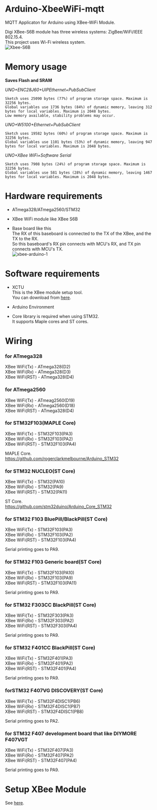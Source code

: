 # Arduino-XbeeWiFi-mqtt
MQTT Applicaton for Arduino using XBee-WiFi Module. 

Digi XBee-S6B module has three wireless systems: ZigBee/WiFi/IEEE 802.15.4.   
This project uses Wi-Fi wireless system.   
![Xbee-S6B](https://user-images.githubusercontent.com/6020549/232265595-27084292-e3ca-4212-abb4-4a92513dadea.JPG)

# Memory usage
__Saves Flash and SRAM__   

_UNO+ENC28J60+UIPEthernet+PubSubClient_

```
Sketch uses 25090 bytes (77%) of program storage space. Maximum is 32256 bytes.
Global variables use 1736 bytes (84%) of dynamic memory, leaving 312 bytes for local variables. Maximum is 2048 bytes.
Low memory available, stability problems may occur.
```

_UNO+W5100+Ethernet+PubSubClient_

```
Sketch uses 19582 bytes (60%) of program storage space. Maximum is 32256 bytes.
Global variables use 1101 bytes (53%) of dynamic memory, leaving 947 bytes for local variables. Maximum is 2048 bytes.
```

_UNO+XBee WiFi+Software Serial_

```
Sketch uses 7908 bytes (24%) of program storage space. Maximum is 32256 bytes.
Global variables use 581 bytes (28%) of dynamic memory, leaving 1467 bytes for local variables. Maximum is 2048 bytes.
```

# Hardware requirements   
- ATmega328/ATmega2560/STM32   

- XBee WiFi module like XBee S6B   

- Base board like this   
 The RX of this baseboard is connected to the TX of the XBee, and the TX to the RX.   
 So this baseboard's RX pin connects with MCU's RX, and TX pin connects with MCU's TX.   
![xbee-arduino-1](https://user-images.githubusercontent.com/6020549/228780907-5c8457e1-30cb-4bec-af40-a8a2353fc585.JPG)

# Software requirements   
- XCTU    
 This is the XBee module setup tool.   
 You can download from [here](https://hub.digi.com/support/products/xctu/?path=/support/asset/).   

- Arduino Environment   

- Core library is required when using STM32.   
 It supports Maple cores and ST cores.   


# Wiring   

### for ATmega328   

XBee WiFi(Tx)  - ATmega328(D2)   
XBee WiFi(Rx)  - ATmega328(D3)   
XBee WiFi(RST) - ATmega328(D4)   


### for ATmega2560   

XBee WiFi(Tx)  - ATmeag2560(D19)   
XBee WiFi(Rx)  - ATmega2560(D18)   
XBee WiFi(RST) - ATmega328(D4)   


### for STM32F103(MAPLE Core)   

XBee WiFi(Tx)  - STM32F103(PA3)   
XBee WiFi(Rx)  - STM32F103(PA2)   
XBee WiFi(RST) - STM32F103(PA4)   

MAPLE Core.    
https://github.com/rogerclarkmelbourne/Arduino_STM32   


### for STM32 NUCLEO(ST Core)   

XBee WiFi(Tx)  - STM32(PA10)   
XBee WiFi(Rx)  - STM32(PA9)   
XBee WiFi(RST) - STM32(PA11)   


ST Core.    
https://github.com/stm32duino/Arduino_Core_STM32   


### for STM32 F103 BluePill/BlackPill(ST Core)   

XBee WiFi(Tx)  - STM32F103(PA3)   
XBee WiFi(Rx)  - STM32F103(PA2)   
XBee WiFi(RST) - STM32F103(PA4)   

Serial printing goes to PA9.   


### for STM32 F103 Generic board(ST Core)   

XBee WiFi(Tx)  - STM32F103(PA10)   
XBee WiFi(Rx)  - STM32F103(PA9)   
XBee WiFi(RST) - STM32F103(PA11)   

Serial printing goes to PA9.   


### for STM32 F303CC BlackPill(ST Core)   

XBee WiFi(Tx)  - STM32F303(PA3)   
XBee WiFi(Rx)  - STM32F303(PA2)   
XBee WiFi(RST) - STM32F303(PA4)   

Serial printing goes to PA9.   


### for STM32 F401CC BlackPill(ST Core)    

XBee WiFi(Tx)  - STM32F401(PA3)   
XBee WiFi(Rx)  - STM32F401(PA2)   
XBee WiFi(RST) - STM32F401(PA4)   

Serial printing goes to PA9.   

### forSTM32 F407VG DISCOVERY(ST Core)   

XBee WiFi(Tx)  - STM32F4DISC1(PB6)   
XBee WiFi(Rx)  - STM32F4DISC1(PB7)   
XBee WiFi(RST) - STM32F4DISC1(PB8)   

Serial printing goes to PA2.   

### for STM32 F407 development board that like DIYMORE F407VGT   

XBee WiFi(Tx)  - STM32F407(PA3)   
XBee WiFi(Rx)  - STM32F407(PA2)   
XBee WiFi(RST) - STM32F407(PA4)   

Serial printing goes to PA9.   

# Setup XBee Module   
See [here](https://github.com/nopnop2002/Arduino-XbeeWiFi-mqtt/tree/main/Setup).   
